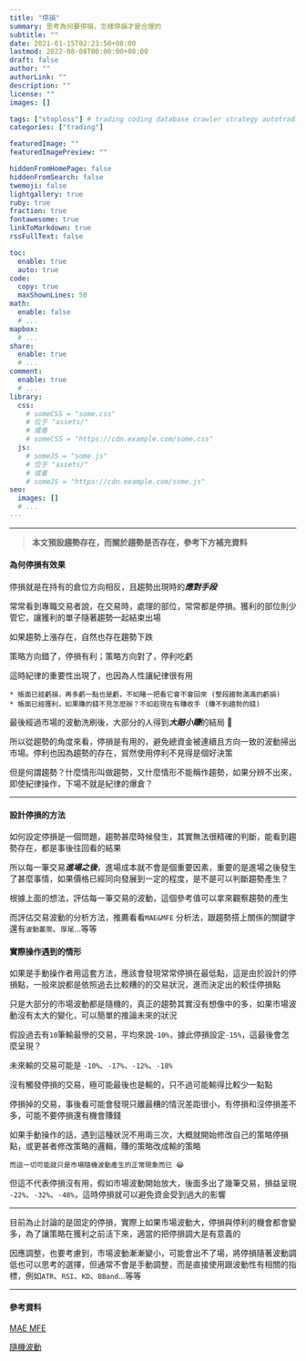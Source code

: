 ```yaml
---
title: "停損"
summary: 思考為何要停損，怎樣停損才是合理的
subtitle: ""
date: 2021-01-15T02:23:50+08:00
lastmod: 2022-08-08T00:00:00+08:00
draft: false
author: ""
authorLink: ""
description: ""
license: ""
images: []

tags: ["stoploss"] # trading coding database crawler strategy autotrading
categories: ["trading"]

featuredImage: ""
featuredImagePreview: ""

hiddenFromHomePage: false
hiddenFromSearch: false
twemoji: false
lightgallery: true
ruby: true
fraction: true
fontawesome: true
linkToMarkdown: true
rssFullText: false

toc:
  enable: true
  auto: true
code:
  copy: true
  maxShownLines: 50
math:
  enable: false
  # ...
mapbox:
  # ...
share:
  enable: true
  # ...
comment:
  enable: true
  # ...
library:
  css:
    # someCSS = "some.css"
    # 位于 "assets/"
    # 或者
    # someCSS = "https://cdn.example.com/some.css"
  js:
    # someJS = "some.js"
    # 位于 "assets/"
    # 或者
    # someJS = "https://cdn.example.com/some.js"
seo:
  images: []
  # ...
---
```

---

> **本文預設趨勢存在，而關於趨勢是否存在，參考下方補充資料**

#### 為何停損有效果
停損就是在持有的倉位方向相反，且趨勢出現時的***應對手段***

常常看到專職交易者說，在交易時，處理的部位，常常都是停損。獲利的部位則少管它，讓獲利的單子隨著趨勢一起結束出場

如果趨勢上漲存在，自然也存在趨勢下跌

策略方向錯了，停損有利；策略方向對了，停利吃虧

這時紀律的重要性出現了，也因為人性讓紀律很有用

    * 帳面已經虧損，再多虧一點也是虧，不如賭一把看它會不會回來 (整段趨勢滿滿的虧損)
    * 帳面已經獲利，如果賺的錢不見怎麼辦？不如趁現在有賺收手 (賺不到趨勢的錢)

最後經過市場的波動洗刷後，大部分的人得到***大賠小賺***的結局 💸

所以從趨勢的角度來看，停損是有用的，避免總資金被連續且方向一致的波動掃出市場。停利也因為趨勢的存在，貿然使用停利不見得是個好決策

但是何謂趨勢？什麼情形叫做趨勢，又什麼情形不能稱作趨勢，如果分辨不出來，即使紀律操作，下場不就是紀律的爆倉？

---
#### 設計停損的方法
如何設定停損是一個問題，趨勢甚麼時候發生，其實無法很精確的判斷，能看到趨勢存在，都是事後往回看的結果

所以每一筆交易***進場之後***，進場成本就不會是個重要因素，重要的是進場之後發生了甚麼事情，如果價格已經同向發展到一定的程度，是不是可以判斷趨勢產生？

根據上面的想法，評估每一筆交易的波動，這個參考值可以拿來觀察趨勢的產生

而評估交易波動的分析方法，推薦看看`MAE&MFE` 分析法，跟趨勢搭上關係的關鍵字還有`波動叢聚`、`厚尾`...等等


#### 實際操作遇到的情形
如果是手動操作者用這套方法，應該會發現常常停損在最低點，這是由於設計的停損點，一般來說都是依照過去比較糟的的交易狀況，進而決定出的較佳停損點

只是大部分的市場波動都是隨機的，真正的趨勢其實沒有想像中的多，如果市場波動沒有太大的變化，可以簡單的推論未來的狀況

假設過去有`10`筆輸最慘的交易，平均來說`-10%`，據此停損設定`-15%`，這最後會怎麼呈現？

未來輸的交易可能是 `-10%`、`-17%`、`-12%`、`-18%`

沒有觸發停損的交易，極可能最後也是輸的，只不過可能輸得比較少一點點

停損掉的交易，事後看可能會發現只離最糟的情況差距很小，有停損和沒停損差不多，可能不要停損還有機會賺錢

如果手動操作的話，遇到這種狀況不用兩三次，大概就開始修改自己的策略停損點，或更甚者修改策略的邏輯，賺的策略改成輸的策略

    而這一切可能就只是市場隨機波動產生的正常現象而已 😂

但這不代表停損沒有用，假如市場波動開始放大，後面多出了幾筆交易，損益呈現 `-22%`、`-32%`、`-48%`，這時停損就可以避免資金受到過大的影響

---
目前為止討論的是固定的停損，實際上如果市場波動大，停損與停利的機會都會變多，為了讓策略在獲利之前活下來，適當的把停損調大是有意義的

因應調整，也要考慮到，市場波動漸漸變小，可能會出不了場，將停損隨著波動調低也可以思考的選擇，但通常不會是手動調整，而是直接使用跟波動性有相關的指標，例如`ATR`、`RSI`、`KD`、`BBand`...等等

---
#### 參考資料
[MAE MFE](https://www.youtube.com/playlist?list=PLzXn-LCCq3wr2QbmFdiD7qrko8AcwZ-zW)

[隨機波動](https://www.youtube.com/playlist?list=PLzXn-LCCq3woqDBYXroqzgssAAquvKpzA)

